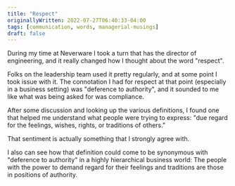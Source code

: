 ```yaml
---
title: "Respect"
originallyWritten: 2022-07-27T06:40:33-04:00
tags: [communication, words, managerial-musings]
draft: false
---
```


During my time at Neverware I took a turn that has the director of engineering, and it really changed how I thought about the word "respect".

Folks on the leadership team used it pretty regularly, and at some point I took issue with it. The connotation I had for respect at that point (especially in a business setting) was "deference to authority", and it sounded to me like what was being asked for was compliance.

<!--more-->

After some discussion and looking up the various definitions, I found one that helped me understand what people were trying to express: "due regard for the feelings, wishes, rights, or traditions of others."

That sentiment is actually something that I strongly agree with.

I also can see how that definition could come to be synonymous with "deference to authority" in a highly hierarchical business world: The people with the power to demand regard for their feelings and traditions are those in positions of authority.
